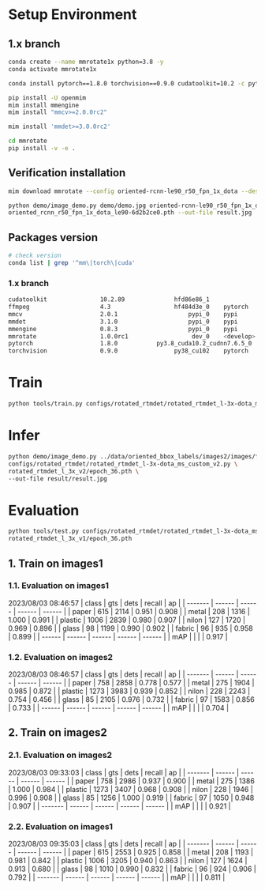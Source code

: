 
# Setup Environment

## 1.x branch

```bash
conda create --name mmrotate1x python=3.8 -y
conda activate mmrotate1x

conda install pytorch==1.8.0 torchvision==0.9.0 cudatoolkit=10.2 -c pytorch

pip install -U openmim
mim install mmengine
mim install "mmcv>=2.0.0rc2"

mim install 'mmdet>=3.0.0rc2'

cd mmrotate
pip install -v -e .
```

## Verification installation

```bash
mim download mmrotate --config oriented-rcnn-le90_r50_fpn_1x_dota --dest .

python demo/image_demo.py demo/demo.jpg oriented-rcnn-le90_r50_fpn_1x_dota.py \
oriented_rcnn_r50_fpn_1x_dota_le90-6d2b2ce0.pth --out-file result.jpg
```

## Packages version

```bash
# check version
conda list | grep '^mm\|torch\|cuda' 
```

### 1.x branch

```bash
cudatoolkit               10.2.89              hfd86e86_1  
ffmpeg                    4.3                  hf484d3e_0    pytorch
mmcv                      2.0.1                    pypi_0    pypi
mmdet                     3.1.0                    pypi_0    pypi
mmengine                  0.8.3                    pypi_0    pypi
mmrotate                  1.0.0rc1                  dev_0    <develop>
pytorch                   1.8.0           py3.8_cuda10.2_cudnn7.6.5_0    pytorch
torchvision               0.9.0                py38_cu102    pytorch

```

# Train

```bash
python tools/train.py configs/rotated_rtmdet/rotated_rtmdet_l-3x-dota_ms_custom.py
```

# Infer

```bash
python demo/image_demo.py ../data/oriented_bbox_labels/images2/images/frame10.jpg \
configs/rotated_rtmdet/rotated_rtmdet_l-3x-dota_ms_custom_v2.py \
rotated_rtmdet_l_3x_v2/epoch_36.pth \
--out-file result/result.jpg
```

# Evaluation

```bash
python tools/test.py configs/rotated_rtmdet/rotated_rtmdet_l-3x-dota_ms_custom.py \
rotated_rtmdet_l_3x_v1/epoch_36.pth
```

## 1. Train on images1

### 1.1. Evaluation on images1

2023/08/03 08:46:57
| class   | gts    | dets   | recall | ap     |
| ------- | ------ | ------ | ------ | ------ |
| paper   | 615    | 2114   | 0.951  | 0.908  |
| metal   | 208    | 1316   | 1.000  | 0.991  |
| plastic | 1006   | 2839   | 0.980  | 0.907  |
| nilon   | 127    | 1720   | 0.969  | 0.896  |
| glass   | 98     | 1199   | 0.990  | 0.902  |
| fabric  | 96     | 935    | 0.958  | 0.899  |
| ------  | ------ | ------ | ------ | ------ |
| mAP     |        |        |        | 0.917  |

### 1.2. Evaluation on images2

2023/08/03 08:46:57
| class   | gts    | dets   | recall | ap     |
| ------- | ------ | ------ | ------ | ------ |
| paper   | 758    | 2858   | 0.778  | 0.577  |
| metal   | 275    | 1904   | 0.985  | 0.872  |
| plastic | 1273   | 3983   | 0.939  | 0.852  |
| nilon   | 228    | 2243   | 0.754  | 0.456  |
| glass   | 85     | 2105   | 0.976  | 0.732  |
| fabric  | 97     | 1583   | 0.856  | 0.733  |
| ------  | ------ | ------ | ------ | ------ |
| mAP     |        |        |        | 0.704  |

## 2. Train on images2

### 2.1. Evaluation on images2

2023/08/03 09:33:03
| class   | gts    | dets   | recall | ap     |
| ------- | ------ | ------ | ------ | ------ |
| paper   | 758    | 2986   | 0.937  | 0.900  |
| metal   | 275    | 1386   | 1.000  | 0.984  |
| plastic | 1273   | 3407   | 0.968  | 0.908  |
| nilon   | 228    | 1946   | 0.996  | 0.908  |
| glass   | 85     | 1256   | 1.000  | 0.919  |
| fabric  | 97     | 1050   | 0.948  | 0.907  |
| ------- | ------ | ------ | ------ | ------ |
| mAP     |        |        |        | 0.921  |

### 2.2. Evaluation on images1

2023/08/03 09:35:03
| class   | gts    | dets   | recall | ap     |
| ------- | ------ | ------ | ------ | ------ |
| paper   | 615    | 2553   | 0.925  | 0.858  |
| metal   | 208    | 1193   | 0.981  | 0.842  |
| plastic | 1006   | 3205   | 0.940  | 0.863  |
| nilon   | 127    | 1624   | 0.913  | 0.680  |
| glass   | 98     | 1010   | 0.990  | 0.832  |
| fabric  | 96     | 924    | 0.906  | 0.792  |
| ------- | ------ | ------ | ------ | ------ |
| mAP     |        |        |        | 0.811  |
